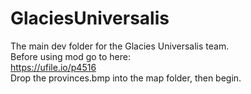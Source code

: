# GlaciesUniversalis
The main dev folder for the Glacies Universalis team.                                 
Before using mod go to here:                                                   
https://ufile.io/p4516                                                    
Drop the provinces.bmp into the map folder, then begin.
